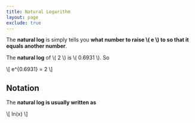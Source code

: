 ```yaml
---
title: Natural Logarithm
layout: page
exclude: true
---
```


The **natural log** is simply tells you **what number to raise \\( e \\) to so that it equals another number**.

The **natural log** of \\( 2 \\) is \\( 0.6931 \\). So

\\[ e^{0.6931} = 2 \\]

## Notation

The **natural log is usually written as**

\\[ ln(x) \\]

